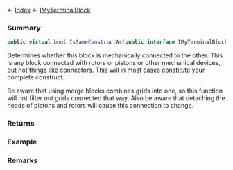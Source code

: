 ← [Index](Api-Index) ← [IMyTerminalBlock](Sandbox.ModAPI.Ingame.IMyTerminalBlock)

### Summary

```csharp
public virtual bool IsSameConstructAs(public interface IMyTerminalBlock other)
```

Determines whether this block is mechanically connected to the other. This is any block connected with rotors or pistons or other mechanical devices, but not things like connectors. This will in most cases constitute your complete construct.  
  
Be aware that using merge blocks combines grids into one, so this function will not filter out grids connected that way. Also be aware that detaching the heads of pistons and rotors will cause this connection to change.

### Returns



### Example

### Remarks

